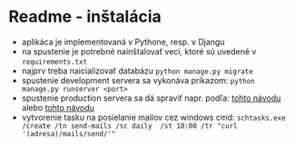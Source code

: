 # Readme - inštalácia

- aplikáca je implementovaná v Pythone, resp. v Djangu
- na spustenie je potrebné nainštalovať veci, ktoré sú uvedené v `requirements.txt`
- najprv treba naicializovať databázu `python manage.py migrate`
- spustenie development servera sa vykonáva príkazom: `python manage.py runserver <port>`
- spustenie production servera sa dá spraviť napr. podľa: [tohto návodu](https://developer.mozilla.org/en-US/docs/Learn/Server-side/Django/Deployment) alebo [tohto návodu](https://docs.djangoproject.com/en/3.2/howto/deployment/)
- vytvorenie tasku na posielanie mailov cez windows cmd: `schtasks.exe /create /tn send-mails /sc daily  /st 18:00 /tr "curl '(adresa)/mails/send/'"`